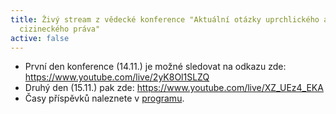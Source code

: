 ```yaml
---
title: Živý stream z vědecké konference "Aktuální otázky uprchlického a
  cizineckého práva"
active: false
---
```

* První den konference (14.11.) je možné sledovat na odkazu zde: <https://www.youtube.com/live/2yK8Ol1SLZQ>
* Druhý den (15.11.) pak zde: <https://www.youtube.com/live/XZ_UEz4_EKA>
* Č﻿asy příspěvků naleznete v [programu](/media/aktualni_otazky_uprchlickeho_a_cizineckeho_prava.pdf).